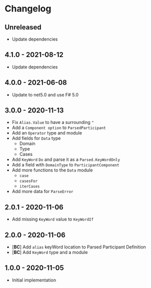 # Changelog

<!-- There is always Unreleased section on the top. Subsections (Add, Changed, Fix, Removed) should be Add as needed. -->
## Unreleased
- Update dependencies

## 4.1.0 - 2021-08-12
- Update dependencies

## 4.0.0 - 2021-06-08
- Update to net5.0 and use F# 5.0

## 3.0.0 - 2020-11-13
- Fix `Alias.Value` to have a surrounding `"`
- Add a `Component option` to `ParsedParticipant`
- Add an `Operator` type and module
- Add fields for `Data` type
    - Domain
    - Type
    - Cases
- Add `KeyWord` `Do` and parse it as a `Parsed.KeyWordOnly`
- Add a field with `DomainType` to `ParticipantComponent`
- Add more functions to the `Data` module
    - `case`
    - `casesFor`
    - `iterCases`
- Add more data for `ParseError`

## 2.0.1 - 2020-11-06
- Add missing `KeyWord` value to `KeyWordIf`

## 2.0.0 - 2020-11-06
- [**BC**] Add `alias` keyWord location to Parsed Participant Definition
- [**BC**] Add `KeyWord` type and a module

## 1.0.0 - 2020-11-05
- Initial implementation
